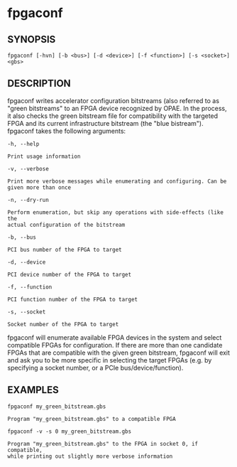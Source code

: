 # fpgaconf #

## SYNOPSIS ##

`fpgaconf [-hvn] [-b <bus>] [-d <device>] [-f <function>] [-s <socket>] <gbs>`

## DESCRIPTION ##

fpgaconf writes accelerator configuration bitstreams (also referred to as "green
bitstreams" to an FPGA device recognized by OPAE. In the process, it also checks
the green bitstream file for compatibility with the targeted FPGA and its
current infrastructure bitstream (the "blue bistream"). fpgaconf takes the
following arguments:

`-h, --help`

	Print usage information

`-v, --verbose`

	Print more verbose messages while enumerating and configuring. Can be
	given more than once

`-n, --dry-run`

	Perform enumeration, but skip any operations with side-effects (like the
	actual configuration of the bitstream

`-b, --bus`

	PCI bus number of the FPGA to target

`-d, --device`

	PCI device number of the FPGA to target

`-f, --function`

	PCI function number of the FPGA to target

`-s, --socket`

	Socket number of the FPGA to target

fpgaconf will enumerate available FPGA devices in the system and select
compatible FPGAs for configuration. If there are more than one candidate FPGAs
that are compatible with the given green bitstream, fpgaconf will exit and ask
you to be more specific in selecting the target FPGAs (e.g. by specifying a
socket number, or a PCIe bus/device/function).

## EXAMPLES ##

`fpgaconf my_green_bitstream.gbs`

	Program "my_green_bitstream.gbs" to a compatible FPGA

`fpgaconf -v -s 0 my_green_bitstream.gbs`

	Program "my_green_bitstream.gbs" to the FPGA in socket 0, if compatible,
	while printing out slightly more verbose information

